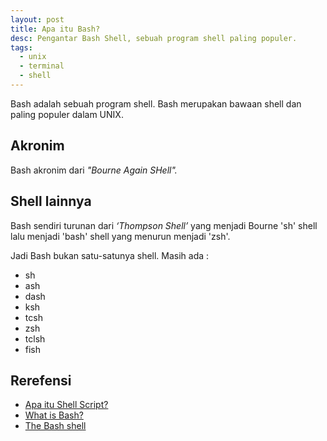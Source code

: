 ```yaml
---
layout: post
title: Apa itu Bash?
desc: Pengantar Bash Shell, sebuah program shell paling populer.
tags:
  - unix
  - terminal
  - shell
---
```

Bash adalah sebuah program shell. Bash merupakan bawaan shell dan paling populer dalam UNIX.

## Akronim

Bash akronim dari *"Bourne Again SHell".*

## Shell lainnya

Bash sendiri turunan dari *‘Thompson Shell’* yang menjadi Bourne 'sh' shell lalu menjadi 'bash' shell yang menurun menjadi 'zsh'.

Jadi Bash bukan satu-satunya shell. Masih ada :

* sh
* ash
* dash
* ksh
* tcsh
* zsh
* tclsh
* fish

## Rerefensi

* [Apa itu Shell Script?](/shell-script)
* [What is Bash?](https://go.gizipp.com/https://www.educative.io/courses/master-the-bash-shell/3j8399P3M6M)
* [The Bash shell](https://go.gizipp.com/https://flaviocopes.com/bash/)